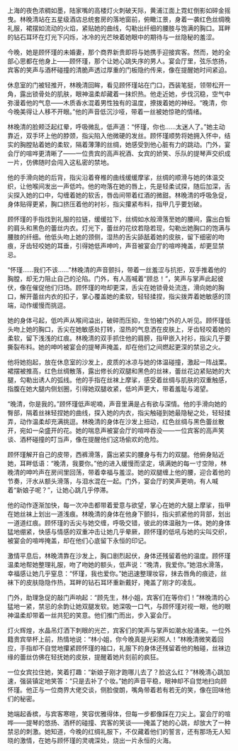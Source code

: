 

上海的夜色浓稠如墨，陆家嘴的高楼灯火刺破天际，黄浦江面上霓虹倒影如碎金摇曳。林晚清站在五星级酒店总统套房的落地窗前，俯瞰江景，身着一袭红色丝绸晚礼服，裙摆如流动的火焰，紧贴她的曲线，勾勒出纤细的腰肢与饱满的胸口。耳畔的钻石耳环在灯光下闪烁，冰冷的光芒映着她眼中的期待与一丝隐秘的羞涩。

今晚，她是顾怀瑾的未婚妻，那个商界新贵即将与她携手迎接宾客。然而，她的全部心思都在他身上——顾怀瑾，那个让她心跳失序的男人。宴会厅里，弦乐悠扬，宾客的笑声与酒杯碰撞的清脆声透过厚重的门板隐约传来，像在提醒她时间紧迫。

休息室的门被轻推开，林晚清回眸，看见顾怀瑾站在门口，西装笔挺，领带松开一角，露出锁骨处的肌肤，眼神温柔却藏着一抹炽热。他走近她，步伐沉稳，空气中弥漫着他的气息——木质香水混着男性独有的温度，撩拨着她的神经。“晚清，你今晚美得让人移不开眼。”他的声音低沉沙哑，带着一丝被她惊艳的情绪。

林晚清的脸颊泛起红晕，呼吸微乱，低声道：“怀瑾，你也……太迷人了。”她主动靠近，双手环上他的脖颈，指尖陷入他微硬的发丝。顾怀瑾顺势将她拥入怀中，结实的胸膛贴着她的柔软，隔着薄薄的丝绸，她感受到他心脏有力的跳动。门外，宴会厅的喧哗更清晰了——一位贵宾的高声祝酒、女宾的娇笑、乐队的提琴声交织成一片，仿佛随时会闯入这私密的禁地。

他的手滑向她的后背，指尖沿着脊椎的曲线缓缓摩挲，丝绸的顺滑与她的体温交织，让他喉间发出一声低吟。他的吻落在她的唇上，先是轻柔试探，随后加深，舌尖探入她的口中，勾缠着她的软舌，唇齿间带着红酒的微甜。林晚清的呼吸急促，身体贴得更紧，胸口挤压着他的衬衫，指尖攥紧布料，指甲几乎要划破。

顾怀瑾的手指找到礼服的拉链，缓缓拉下，丝绸如水般滑落至她的腰间，露出白皙的肩头和黑色的蕾丝内衣。灯光下，蕾丝的花纹若隐若现，勾勒出她胸口的饱满与腰肢的纤细。他低头吻上她的颈侧，湿热的舌尖舔舐着她的皮肤，留下细密的吻痕，牙齿轻咬她的耳垂，引得她低声呻吟，声音被宴会厅的喧哗掩盖，却更显禁忌。

“怀瑾……我们不该……”林晚清的声音颤抖，带着一丝羞涩与抗拒，双手推着他的胸膛，却无力阻止自己的沦陷。门外，有人高喊着“顾总！”，笑声与掌声此起彼伏，像在催促他们归场。顾怀瑾的吻却更深，舌尖在她锁骨处流连，滑向她的胸口，解开蕾丝内衣的扣子，掌心覆盖她的柔软，轻轻揉捏，指尖拨弄着她敏感的顶端，动作缓慢而挑逗。

她的身体弓起，低吟声从喉间溢出，破碎而压抑，生怕被门外的人听见。顾怀瑾低头吻上她的胸口，舌尖在她敏感处打转，湿热的气息洒在皮肤上，牙齿轻咬着她的柔软，留下浅浅的红痕。林晚清的双手抓住他的肩膀，指甲嵌入衬衫，指尖几乎要撕裂布料。她的呻吟被宴会的提琴声掩盖，却在他们之间燃起更深的禁忌之火。

他将她抱起，放在休息室的沙发上，皮质的冰凉与她的体温碰撞，激起一阵战栗。裙摆被推高，红色丝绸散落，露出修长的双腿和黑色的丝袜，蕾丝花边紧贴她的大腿，勾勒出诱人的弧线。他的手指在丝袜上摩挲，感受着丝绸与肌肤的双重触感，指腹在她大腿内侧划圈，引得她双腿收紧，低吟声更大，带着羞耻与渴望。

“晚清，你是我的。”顾怀瑾低声呢喃，声音里满是占有欲与深情。他的手滑向她的臀部，隔着丝袜轻捏她的曲线，探入她的内衣，指尖触碰到她最隐秘之处，轻轻揉弄，动作温柔却充满挑逗。林晚清的身体在沙发上扭动，红色丝绸与黑色蕾丝散开，宛如一朵盛开的花。她的喘息声被宴会厅的喧哗吞没——一位宾客的高声笑谈、酒杯碰撞的叮当声，像在提醒他们这场偷欢的危险。

顾怀瑾解开自己的皮带，西裤滑落，露出紧实的腰身与有力的双腿。他俯身贴近她，耳畔低语：“晚清，我要你。”他的进入缓慢而坚定，填满她的每一寸空隙，林晚清的呻吟声在房间里回荡，带着幸福与羞涩。她的双腿缠上他的腰，迎合着他的节奏，汗水从额头滑落，与泪水混在一起。门外，宴会厅的笑声更响，有人喊着“新娘子呢？”，让她心跳几乎停滞。

他的动作逐渐加快，每一次冲击都带着爱意与欲望，掌心在她的大腿上摩挲，指甲在她丝袜上划出一道浅痕。林晚清的身体在他身下颤抖，指尖抓紧他的背部，划出一道道红痕。顾怀瑾的舌尖与她交缠，呼吸交错，彼此的体温融为一体。她的身体猛地绷紧，快感与情感的双重冲击让她几乎晕厥，顾怀瑾的低吼与她的尖叫交织，被宴会的喧哗掩盖，却在他们心底留下永恒的印记。

激情平息后，林晚清靠在沙发上，胸口剧烈起伏，身体还残留着他的温度。顾怀瑾温柔地帮她整理礼服，吻了吻她的额头，低声说：“晚清，我爱你。”她泪水滑落，幸福感让她几乎窒息：“怀瑾，我也爱你。”她迅速整理妆容，抹去唇角的痕迹，丝袜下的皮肤隐隐作热，耳畔的钻石耳环重新戴好，掩盖了刚才的凌乱。

门外，助理急促的敲门声响起：“顾先生，林小姐，宾客们在等你们！”林晚清的心猛地一紧，禁忌的余韵让她双腿发软。她深吸一口气，与顾怀瑾对视一眼，他的眼神温柔却带着一丝共犯的笑意。他们推门而出，步入宴会厅。

灯火辉煌，水晶吊灯洒下刺眼的光芒，宾客们的笑声与掌声如潮水般涌来。一位外籍贵宾举杯上前，热情地说：“林小姐，你今晚真是光彩照人！”林晚清微笑着回应，手指却不自觉地攥紧顾怀瑾的袖口，礼服下的身体还残留着他的触碰，丝袜边缘的蕾丝仿佛在轻抚她的皮肤，提醒着她片刻前的疯狂。

一位女宾拉住她，笑着打趣：“新娘子刚才跑哪儿去了？脸这么红？”林晚清心跳加速，强装镇定地笑答：“只是去补了个妆。”她的声音平稳，眼神却不自觉地扫向顾怀瑾。他正与一位商界大佬交谈，侧脸俊朗，嘴角带着若有若无的笑，像在回味他们的秘密。

她端起香槟，与宾客寒暄，笑容优雅得体，但每一步都像踩在刀尖上。宴会厅的喧哗——提琴的悠扬、酒杯的碰撞、宾客的笑谈——掩盖了她的心跳，却放大了一种禁忌的刺激。她知道，今晚的红绸礼服下，不仅藏着他们的誓言，还有那场无人知晓的激情，在她与顾怀瑾的灵魂深处，烧出一片永恒的火海。


